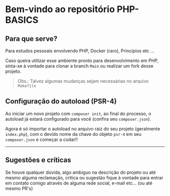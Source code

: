 # Bem-vindo ao repositório PHP-BASICS

## Para que serve?
Para estudos pessoais envolvendo PHP, Docker (raro), Princípios etc ...

Caso queira utilizar esse ambiente pronto para desenvolvimento em PHP, sinta-se à vontade para clonar a branch `Main` ou realizar um fork desse projeto.

>Obs.: Talvez algumas mudanças sejam necessárias no arquivo `Makefile`

## Configuração do autoload (PSR-4)
Ao iniciar um novo projeto com `composer init`, ao final do processo, o autoload já estará configurado para você (confira seu `composer.json`).

Agora é só importar o autoload no arquivo raiz do seu projeto (geralmente `index.php`), com o devido nome da chave do objeto `psr-4` em seu `composer.json` e começar a codar!!

---

## Sugestões e críticas
Se houve qualquer dúvida, algo ambíguo na descrição do projeto ou até mesmo alguma reclamação, crítica ou sugestão fique à vontade para entrar em contato comigo através de alguma rede social, e-mail etc... (ou até mesmo PR's)
